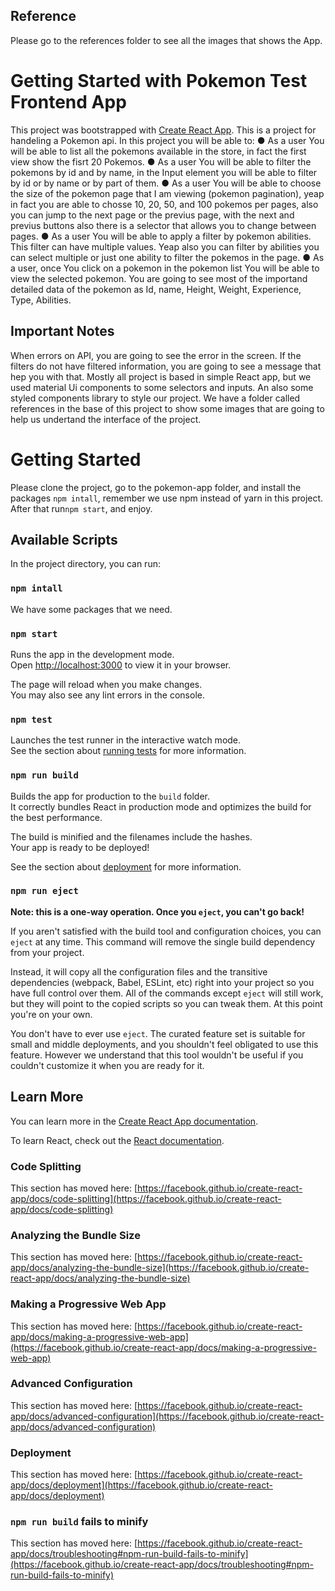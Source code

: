 ## Reference
Please go to the references folder to see all the images that shows the App.

# Getting Started with Pokemon Test Frontend App

This project was bootstrapped with [Create React App](https://github.com/facebook/create-react-app). 
This is a project for handeling a Pokemon api.
In this project you will be able to:
● As a user You will be able to list all the pokemons available in the store, in fact the first view show the fisrt 20 Pokemos.
● As a user You will be able to filter the pokemons by id and by name, in the Input element you will be able to filter by id or
 by name or by part of them.
● As a user You will be able to choose the size of the pokemon page that I am viewing
(pokemon pagination), yeap in fact you are able to chosse 10, 20, 50, and 100 pokemos per pages, also you can jump to the next page 
or the previus page, with the next and previus buttons also there is a selector that allows you to change between pages.
● As a user You will be able to apply a filter by pokemon abilities. This filter can have
multiple values. Yeap also you can filter by abilities you can select multiple or just one ability to filter the pokemos in the page.
● As a user, once You click on a pokemon in the pokemon list You will be able to view the
selected pokemon. You are going to see most of the importand detailed data of the pokemon as Id, name, Height, Weight, Experience, 
Type, Abilities.

## Important Notes

When errors on API, you are going to see the error in the screen.
If the filters do not have filtered information, you are going to see a message that hep you with that.
Mostly all project is based in simple React app, but we used material Ui components to some selectors and inputs. 
An also some styled components library to style our project.
We have a folder called references in the base of this project to show some images that are going to help us undertand 
the interface of the project.

# Getting Started
Please clone the project, go to the pokemon-app folder, and install the packages `npm intall`, remember we use npm instead of yarn in this project. After that run`npm start`, and enjoy.
## Available Scripts

In the project directory, you can run:
### `npm intall`

We have some packages that we need.

### `npm start`

Runs the app in the development mode.\
Open [http://localhost:3000](http://localhost:3000) to view it in your browser.

The page will reload when you make changes.\
You may also see any lint errors in the console.

### `npm test`

Launches the test runner in the interactive watch mode.\
See the section about [running tests](https://facebook.github.io/create-react-app/docs/running-tests) for more information.

### `npm run build`

Builds the app for production to the `build` folder.\
It correctly bundles React in production mode and optimizes the build for the best performance.

The build is minified and the filenames include the hashes.\
Your app is ready to be deployed!

See the section about [deployment](https://facebook.github.io/create-react-app/docs/deployment) for more information.

### `npm run eject`

**Note: this is a one-way operation. Once you `eject`, you can't go back!**

If you aren't satisfied with the build tool and configuration choices, you can `eject` at any time. This command will remove the single build dependency from your project.

Instead, it will copy all the configuration files and the transitive dependencies (webpack, Babel, ESLint, etc) right into your project so you have full control over them. All of the commands except `eject` will still work, but they will point to the copied scripts so you can tweak them. At this point you're on your own.

You don't have to ever use `eject`. The curated feature set is suitable for small and middle deployments, and you shouldn't feel obligated to use this feature. However we understand that this tool wouldn't be useful if you couldn't customize it when you are ready for it.

## Learn More

You can learn more in the [Create React App documentation](https://facebook.github.io/create-react-app/docs/getting-started).

To learn React, check out the [React documentation](https://reactjs.org/).

### Code Splitting

This section has moved here: [https://facebook.github.io/create-react-app/docs/code-splitting](https://facebook.github.io/create-react-app/docs/code-splitting)

### Analyzing the Bundle Size

This section has moved here: [https://facebook.github.io/create-react-app/docs/analyzing-the-bundle-size](https://facebook.github.io/create-react-app/docs/analyzing-the-bundle-size)

### Making a Progressive Web App

This section has moved here: [https://facebook.github.io/create-react-app/docs/making-a-progressive-web-app](https://facebook.github.io/create-react-app/docs/making-a-progressive-web-app)

### Advanced Configuration

This section has moved here: [https://facebook.github.io/create-react-app/docs/advanced-configuration](https://facebook.github.io/create-react-app/docs/advanced-configuration)

### Deployment

This section has moved here: [https://facebook.github.io/create-react-app/docs/deployment](https://facebook.github.io/create-react-app/docs/deployment)

### `npm run build` fails to minify

This section has moved here: [https://facebook.github.io/create-react-app/docs/troubleshooting#npm-run-build-fails-to-minify](https://facebook.github.io/create-react-app/docs/troubleshooting#npm-run-build-fails-to-minify)
